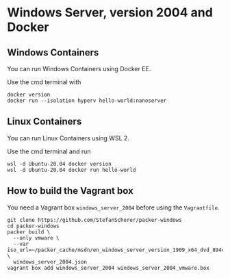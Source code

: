 # Windows Server, version 2004 and Docker

## Windows Containers

You can run Windows Containers using Docker EE.

Use the cmd terminal with

```shell
docker version
docker run --isolation hyperv hello-world:nanoserver
```

## Linux Containers

You can run Linux Containers using WSL 2.

Use the cmd terminal and run

```shell
wsl -d Ubuntu-20.04 docker version
wsl -d Ubuntu-20.04 docker run hello-world
```


## How to build the Vagrant box

You need a Vagrant box `windows_server_2004` before using the `Vagrantfile`.

```shell
git clone https://github.com/StefanScherer/packer-windows
cd packer-windows
packer build \
  --only vmware \
  --var iso_url=~/packer_cache/msdn/en_windows_server_version_1909_x64_dvd_894c6446.iso  \
  windows_server_2004.json
vagrant box add windows_server_2004 windows_server_2004_vmware.box
```
